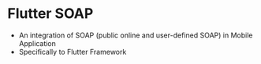 # Flutter SOAP
 - An integration of SOAP (public online and user-defined SOAP) in Mobile Application
 - Specifically to Flutter Framework
